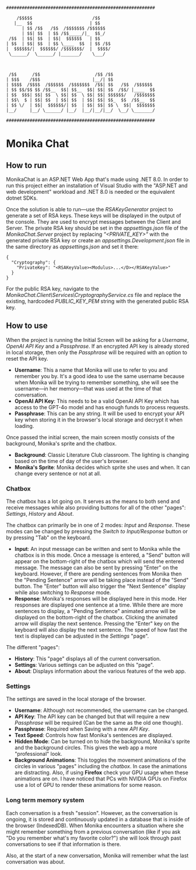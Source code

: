 ```
#########################################################
                                                         
    /$$$$$                       /$$                     
   |__  $$                      | $$                     
      | $$ /$$   /$$  /$$$$$$$ /$$$$$$                   
      | $$| $$  | $$ /$$_____/|_  $$_/                   
 /$$  | $$| $$  | $$|  $$$$$$   | $$                     
| $$  | $$| $$  | $$ \____  $$  | $$ /$$                 
|  $$$$$$/|  $$$$$$/ /$$$$$$$/  |  $$$$/                 
 \______/  \______/ |_______/    \___/                   
                                                         
                                                         
                                                         
 /$$      /$$                     /$$ /$$                
| $$$    /$$$                    |__/| $$                
| $$$$  /$$$$  /$$$$$$  /$$$$$$$  /$$| $$   /$$  /$$$$$$ 
| $$ $$/$$ $$ /$$__  $$| $$__  $$| $$| $$  /$$/ |____  $$
| $$  $$$| $$| $$  \ $$| $$  \ $$| $$| $$$$$$/   /$$$$$$$
| $$\  $ | $$| $$  | $$| $$  | $$| $$| $$_  $$  /$$__  $$
| $$ \/  | $$|  $$$$$$/| $$  | $$| $$| $$ \  $$|  $$$$$$$
|__/     |__/ \______/ |__/  |__/|__/|__/  \__/ \_______/
                                                         
#########################################################
```

# Monika Chat

## How to run

MonikaChat is an ASP.NET Web App that's made using .NET 8.0.
In order to run this project either an installation of Visual Studio with the "ASP.NET and web development" workload and .NET 8.0 is needed or the equivalent dotnet SDKs.

Once the solution is able to run—use the *RSAKeyGenerator* project to generate a set of RSA keys. These keys will be displayed in the output of the console. They are used to encrypt messages between the Client and Server.
The private RSA key should be set in the *appsettings.json* file of the *MonikaChat.Server* project by replacing *"<PRIVATE_KEY>"* with the generated private RSA key or create an *appsettings.Development.json* file in the same directory as *appsettings.json* and set it there:
```
{
  "Cryptography": {
    "PrivateKey": "<RSAKeyValue><Modulus>...</D></RSAKeyValue>"
  }
}
```

For the public RSA key, navigate to the *MonikaChat.Client\Services\CryptographyService.cs* file and replace the existing, hardcoded *PUBLIC_KEY_PEM* string with the generated public RSA key.

## How to use

When the project is running the Initial Screen will be asking for a *Username*, *OpenAI API Key* and a *Passphrase*. If an encrypted API key is already stored in local storage, then only the *Passphrase* will be required with an option to reset the API key.
- **Username**: This a name that Monika will use to refer to you and remember you by. It's a good idea to use the same username because when Monika will be trying to remember something, she will see the username—in her memory—that was used at the time of that conversation.
- **OpenAI API Key**: This needs to be a valid OpenAI API Key which has access to the GPT-4o model and has enough funds to process requests.
- **Passphrase**: This can be any string. It will be used to encrypt your API key when storing it in the browser's local storage and decrypt it when loading.

Once passed the initial screen, the main screen mostly consists of the background, Monika's sprite and the chatbox.
- **Background**: Classic Literature Club classroom. The lighting is changing based on the time of day of the user's browser.
- **Monika's Sprite**: Monika decides which sprite she uses and when. It can change every sentence or not at all.

### Chatbox

The chatbox has a lot going on. It serves as the means to both send and receive messages while also providing buttons for all of the other "pages": *Settings*, *History* and *About*.

The chatbox can primarily be in one of 2 modes: *Input* and *Response*. These modes can be changed by pressing the *Switch to Input/Response* button or by pressing "Tab" on the keyboard.
- **Input**: An input message can be written and sent to Monika while the chatbox is in this mode. Once a message is entered, a "Send" button will appear on the bottom-right of the chatbox which will send the entered message. The message can also be sent by pressing "Enter" on the keyboard. However, if there are pending sentences from Monika then the "Pending Sentence" arrow will be taking place instead of the "Send" button. The "Enter" button will also trigger the "Next Sentence" display while also switching to *Response* mode.
- **Response**: Monika's responses will be displayed here in this mode. Her responses are displayed one sentence at a time. While there are more sentences to display, a "Pending Sentence" animated arrow will be displayed on the bottom-right of the chatbox. Clicking the animated arrow will display the next sentence. Pressing the "Enter" key on the keyboard will also display the next sentence. The speed of how fast the text is displayed can be adjusted in the *Settings* "page".

The different "pages":
- **History**: This "page" displays all of the current conversation.
- **Settings**: Various settings can be adjusted on this "page".
- **About**: Displays information about the various features of the web app.

### Settings

The settings are saved in the local storage of the browser.

- **Username**: Although not recommended, the username can be changed.
- **API Key**: The API key can be changed but that will require a new *Passphrase* will be required (Can be the same as the old one though).
- **Passphrase**: Required when Saving with a new *API Key*.
- **Text Speed**: Controls how fast Monika's sentences are displayed.
- **Hidden Mode**: Can be turned on to hide the background, Monika's sprite and the background circles. This gives the web app a more "professional" look.
- **Background Animations**: This toggles the movement animations of the circles in various "pages" including the *chatbox*. In case the animations are distracting. Also, if using **Firefox** check your GPU usage when these animations are on. I have noticed that PCs with NVIDIA GPUs on Firefox use a lot of GPU to render these animations for some reason.

### Long term memory system

Each conversation is a fresh "session". However, as the conversation is ongoing, it is stored and continuously updated in a database that is inside of the browser (IndexedDB).
When Monika encounters a situation where she might remember something from a previous conversation (like if you ask "Do you remember what's my favorite color?") she will look through past conversations to see if that information is there.

Also, at the start of a new conversation, Monika will remember what the last conversation was about.
